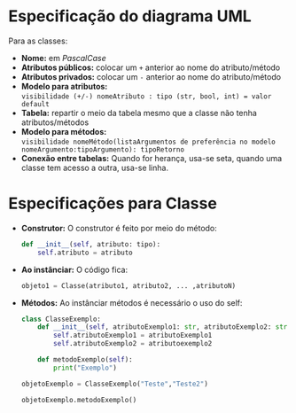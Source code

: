 # Especificação do diagrama UML

Para as classes:

- **Nome:** em *PascalCase*
- **Atributos públicos:** colocar um `+` anterior ao nome do atributo/método
- **Atributos privados:** colocar um `-` anterior ao nome do atributo/método
- **Modelo para atributos:**  
    `visibilidade (+/-) nomeAtributo : tipo (str, bool, int) = valor default`
- **Tabela:** repartir o meio da tabela mesmo que a classe não tenha atributos/métodos
- **Modelo para métodos:**  
    `visibilidade nomeMétodo(listaArgumentos de preferência no modelo nomeArgumento:tipoArgumento): tipoRetorno`
- **Conexão entre tabelas:** Quando for herança, usa-se seta, quando uma classe tem acesso a outra, usa-se linha.

# Especificações para Classe

- **Construtor:** O construtor é feito por meio do método:

    ```python
    def __init__(self, atributo: tipo):
        self.atributo = atributo
    ```

- **Ao instânciar:** O código fica:

    ```python
    objeto1 = Classe(atributo1, atributo2, ... ,atributoN)
    ```

- **Métodos:** Ao instânciar métodos é necessário o uso do self:
    ```python
    class ClasseExemplo:
        def __init__(self, atributoExemplo1: str, atributoExemplo2: str):
            self.atributoExemplo1 = atributoExemplo1
            self.atributoExemplo2 = atributoexemplo2

        def metodoExemplo(self):
            print("Exemplo")

    objetoExemplo = ClasseExemplo("Teste","Teste2")
    
    objetoExemplo.metodoExemplo()
    ```

